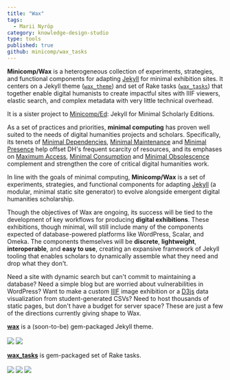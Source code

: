 ```yaml
---
title: "Wax"
tags:
  - Marii Nyröp
category: knowledge-design-studio
type: tools
published: true
github: minicomp/wax_tasks
---
```


__Minicomp/Wax__ is a heterogeneous collection of experiments, strategies, and
functional components for adapting [Jekyll](http://jekyllrb.com) for minimal
exhibition sites. It centers on a Jekyll theme
([`wax_theme`](https://github.com/minicomp/wax/)) and set of Rake tasks
([`wax_tasks`](https://github.com/minicomp/wax_tasks/)) that together enable
digital humanists to create impactful sites with IIIF viewers, elastic search,
and complex metadata with very little technical overhead.

It is a sister project to [Minicomp/Ed](https://github.com/minicomp/ed):
Jekyll for Minimal Scholarly Editions.

As a set of practices and priorities, **minimal computing** has proven well
suited to the needs of digital humanities projects and scholars. Specifically,
its tenets of [Minimal
Dependencies](http://go-dh.github.io/mincomp/thoughts/2016/10/03/tldr#minimal-dependencies),
[Minimal
Maintenance](http://go-dh.github.io/mincomp/thoughts/2016/10/03/tldr#minimal-maintenance)
and [Minimal
Presence](http://go-dh.github.io/mincomp/thoughts/2016/10/03/tldr#minimal-presence)
help offset DH's frequent scarcity of resources, and its emphases on [Maximum
Access](http://go-dh.github.io/mincomp/thoughts/2016/10/03/tldr#maximum-access),
[Minimal
Consumption](http://go-dh.github.io/mincomp/thoughts/2016/10/03/tldr#minimal-use)
and [Minimal
Obsolescence](http://go-dh.github.io/mincomp/thoughts/2016/10/03/tldr#minimal-obsolescence)
complement and strengthen the core of critical digital humanities work.

In line with the goals of minimal computing, **Minicomp/Wax** is a set of
experiments, strategies, and functional components for adapting
[Jekyll](http://jekyllrb.com) (a modular, minimal static site generator) to
evolve alongside emergent digital humanities scholarship.

Though the objectives of Wax are ongoing, its success will be tied to the
development of key workflows for producing **digital exhibitions**. These
exhibitions, though minimal, will still include many of the components
expected of database-powered platforms like WordPress, Scalar, and Omeka. The
components themselves will be **discrete**, **lightweight**,
**interoperable**, and **easy to use**, creating an expansive framework of
Jekyll tooling that enables scholars to dynamically assemble what they need
and drop what they don't.

Need a site with dynamic search but can't commit to maintaining a database?
Need a simple blog but are worried about vulnerabilities in WordPress? Want to
make a custom [IIIF](http://iiif.io/) image exhibition or a
[D3js](https://d3js.org/) data visualization from student-generated CSVs? Need
to host thousands of static pages, but don't have a budget for server space?
These are just a few of the directions currently giving shape to Wax.

__[wax](https://github.com/minicomp/wax/)__ is a (soon-to-be) gem-packaged
Jekyll theme. <br><br><a
href="https://gemnasium.com/github.com/mnyrop/wax"><img
src="https://gemnasium.com/badges/github.com/mnyrop/wax.svg"/></a> <a
href="https://travis-ci.org/minicomp/wax"><img
src="https://travis-ci.org/minicomp/wax.svg"/></a>

__[wax_tasks](https://github.com/minicomp/wax_tasks/)__ is gem-packaged set of
Rake tasks. <a href="https://badge.fury.io/rb/wax_tasks"><br><br><img
src="https://badge.fury.io/rb/wax_tasks.svg"/></a> <a
href="https://gemnasium.com/github.com/mnyrop/wax_tasks"><img
src="https://gemnasium.com/badges/github.com/mnyrop/wax_tasks.svg"/></a> <a
href="https://travis-ci.org/mnyrop/wax_tasks"><img
src="https://travis-ci.org/mnyrop/wax_tasks.svg"/></a>
